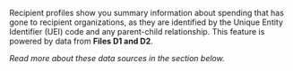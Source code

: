 Recipient profiles show you summary information about spending
that has gone to recipient organizations, as they are identified
by the Unique Entity Identifier (UEI) code and any parent-child
relationship. This feature is powered by data from **Files D1
and D2**.

*Read more about these data sources in the section below.*
